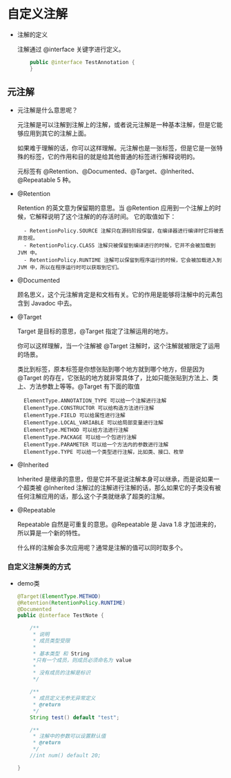 # 自定义注解

- 注解的定义

    注解通过 @interface 关键字进行定义。

    ```java
        public @interface TestAnnotation {
        }
    ```
    
## 元注解

- 元注解是什么意思呢？

    元注解是可以注解到注解上的注解，或者说元注解是一种基本注解，但是它能够应用到其它的注解上面。

    如果难于理解的话，你可以这样理解。元注解也是一张标签，但是它是一张特殊的标签，它的作用和目的就是给其他普通的标签进行解释说明的。

    元标签有 @Retention、@Documented、@Target、@Inherited、@Repeatable 5 种。
    
- @Retention
 
    Retention 的英文意为保留期的意思。当 @Retention 应用到一个注解上的时候，它解释说明了这个注解的的存活时间。
    它的取值如下： 
    
        - RetentionPolicy.SOURCE 注解只在源码阶段保留，在编译器进行编译时它将被丢弃忽视。 
        - RetentionPolicy.CLASS 注解只被保留到编译进行的时候，它并不会被加载到 JVM 中。 
        - RetentionPolicy.RUNTIME 注解可以保留到程序运行的时候，它会被加载进入到 JVM 中，所以在程序运行时可以获取到它们。 
- @Documented

    顾名思义，这个元注解肯定是和文档有关。它的作用是能够将注解中的元素包含到 Javadoc 中去。

- @Target

    Target 是目标的意思，@Target 指定了注解运用的地方。

    你可以这样理解，当一个注解被 @Target 注解时，这个注解就被限定了运用的场景。

    类比到标签，原本标签是你想张贴到哪个地方就到哪个地方，但是因为 @Target 的存在，它张贴的地方就非常具体了，比如只能张贴到方法上、类上、方法参数上等等。@Target 有下面的取值

        ElementType.ANNOTATION_TYPE 可以给一个注解进行注解
        ElementType.CONSTRUCTOR 可以给构造方法进行注解
        ElementType.FIELD 可以给属性进行注解
        ElementType.LOCAL_VARIABLE 可以给局部变量进行注解
        ElementType.METHOD 可以给方法进行注解
        ElementType.PACKAGE 可以给一个包进行注解
        ElementType.PARAMETER 可以给一个方法内的参数进行注解
        ElementType.TYPE 可以给一个类型进行注解，比如类、接口、枚举


- @Inherited

    Inherited 是继承的意思，但是它并不是说注解本身可以继承，而是说如果一个超类被 @Inherited 注解过的注解进行注解的话，那么如果它的子类没有被任何注解应用的话，那么这个子类就继承了超类的注解。 

- @Repeatable

    Repeatable 自然是可重复的意思。@Repeatable 是 Java 1.8 才加进来的，所以算是一个新的特性。

    什么样的注解会多次应用呢？通常是注解的值可以同时取多个。


### 自定义注解类的方式

- demo类
    ```java
    @Target(ElementType.METHOD)
    @Retention(RetentionPolicy.RUNTIME)
    @Documented
    public @interface TestNote {

        /**
         * 说明
         * 成员类型受限
         *
         * 基本类型 和 String
         *只有一个成员，则成员必须命名为 value
         *
         * 没有成员的注解是标识
         */

        /**
         * 成员定义无参无异常定义
         * @return
         */
        String test() default "test";

        /**
         * 注解中的参数可以设置默认值
         * @return
         */
        //int num() default 20;

    }

    ```